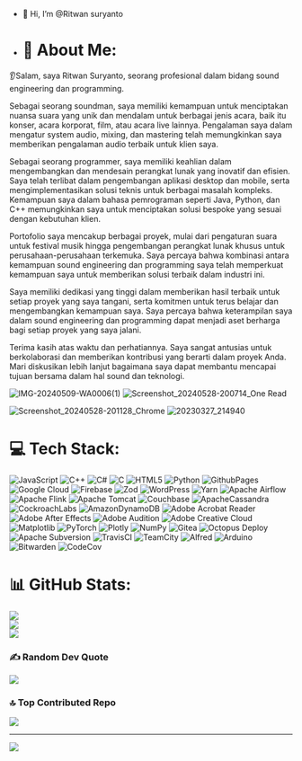 - 👋 Hi, I’m @Ritwan suryanto
- # 💫 About Me:
👂Salam, saya Ritwan Suryanto, seorang profesional dalam bidang sound engineering dan programming. 

Sebagai seorang soundman, saya memiliki kemampuan untuk menciptakan nuansa suara yang unik dan mendalam untuk berbagai jenis acara, baik itu konser, acara korporat, film, atau acara live lainnya. Pengalaman saya dalam mengatur system audio, mixing, dan mastering telah memungkinkan saya memberikan pengalaman audio terbaik untuk klien saya.

Sebagai seorang programmer, saya memiliki keahlian dalam mengembangkan dan mendesain perangkat lunak yang inovatif dan efisien. Saya telah terlibat dalam pengembangan aplikasi desktop dan mobile, serta mengimplementasikan solusi teknis untuk berbagai masalah kompleks. Kemampuan saya dalam bahasa pemrograman seperti Java, Python, dan C++ memungkinkan saya untuk menciptakan solusi bespoke yang sesuai dengan kebutuhan klien.

Portofolio saya mencakup berbagai proyek, mulai dari pengaturan suara untuk festival musik hingga pengembangan perangkat lunak khusus untuk perusahaan-perusahaan terkemuka. Saya percaya bahwa kombinasi antara kemampuan sound engineering dan programming saya telah memperkuat kemampuan saya untuk memberikan solusi terbaik dalam industri ini.

Saya memiliki dedikasi yang tinggi dalam memberikan hasil terbaik untuk setiap proyek yang saya tangani, serta komitmen untuk terus belajar dan mengembangkan kemampuan saya. Saya percaya bahwa keterampilan saya dalam sound engineering dan programming dapat menjadi aset berharga bagi setiap proyek yang saya jalani.

Terima kasih atas waktu dan perhatiannya. Saya sangat antusias untuk berkolaborasi dan memberikan kontribusi yang berarti dalam proyek Anda. Mari diskusikan lebih lanjut bagaimana saya dapat membantu mencapai tujuan bersama dalam hal sound dan teknologi.<br>

![IMG-20240509-WA0006(1)](https://github.com/Ritwans/Ritwan/assets/138361789/9b415866-be5d-46e5-8dcd-a4f1a0cf6e42)
![Screenshot_20240528-200714_One Read](https://github.com/Ritwans/Ritwan/assets/138361789/04e87e48-6f4b-4820-bca7-6120ee63f5d2)

![Screenshot_20240528-201128_Chrome](https://github.com/Ritwans/Ritwan/assets/138361789/7ffa7b90-8ffb-49ce-be4b-756128276d46)
![20230327_214940](https://github.com/Ritwans/Ritwan/assets/138361789/31889ebe-f36c-4223-b205-b1aa1fd15af8)
# 💻 Tech Stack:
![JavaScript](https://img.shields.io/badge/javascript-%23323330.svg?style=plastic&logo=javascript&logoColor=%23F7DF1E) ![C++](https://img.shields.io/badge/c++-%2300599C.svg?style=plastic&logo=c%2B%2B&logoColor=white) ![C#](https://img.shields.io/badge/c%23-%23239120.svg?style=plastic&logo=csharp&logoColor=white) ![C](https://img.shields.io/badge/c-%2300599C.svg?style=plastic&logo=c&logoColor=white) ![HTML5](https://img.shields.io/badge/html5-%23E34F26.svg?style=plastic&logo=html5&logoColor=white) ![Python](https://img.shields.io/badge/python-3670A0?style=plastic&logo=python&logoColor=ffdd54) ![GithubPages](https://img.shields.io/badge/github%20pages-121013?style=plastic&logo=github&logoColor=white) ![Google Cloud](https://img.shields.io/badge/GoogleCloud-%234285F4.svg?style=plastic&logo=google-cloud&logoColor=white) ![Firebase](https://img.shields.io/badge/firebase-%23039BE5.svg?style=plastic&logo=firebase) ![Zod](https://img.shields.io/badge/zod-%233068b7.svg?style=plastic&logo=zod&logoColor=white) ![WordPress](https://img.shields.io/badge/WordPress-%23117AC9.svg?style=plastic&logo=WordPress&logoColor=white) ![Yarn](https://img.shields.io/badge/yarn-%232C8EBB.svg?style=plastic&logo=yarn&logoColor=white) ![Apache Airflow](https://img.shields.io/badge/Apache%20Airflow-017CEE?style=plastic&logo=Apache%20Airflow&logoColor=white) ![Apache Flink](https://img.shields.io/badge/Apache%20Flink-E6526F?style=plastic&logo=Apache%20Flink&logoColor=white) ![Apache Tomcat](https://img.shields.io/badge/apache%20tomcat-%23F8DC75.svg?style=plastic&logo=apache-tomcat&logoColor=black) ![Couchbase](https://img.shields.io/badge/Couchbase-EA2328?style=plastic&logo=couchbase&logoColor=white) ![ApacheCassandra](https://img.shields.io/badge/cassandra-%231287B1.svg?style=plastic&logo=apache-cassandra&logoColor=white) ![CockroachLabs](https://img.shields.io/badge/Cockroach%20Labs-6933FF?style=plastic&logo=Cockroach%20Labs&logoColor=white) ![AmazonDynamoDB](https://img.shields.io/badge/Amazon%20DynamoDB-4053D6?style=plastic&logo=Amazon%20DynamoDB&logoColor=white) ![Adobe Acrobat Reader](https://img.shields.io/badge/Adobe%20Acrobat%20Reader-EC1C24.svg?style=plastic&logo=Adobe%20Acrobat%20Reader&logoColor=white) ![Adobe After Effects](https://img.shields.io/badge/Adobe%20After%20Effects-9999FF.svg?style=plastic&logo=Adobe%20After%20Effects&logoColor=white) ![Adobe Audition](https://img.shields.io/badge/Adobe%20Audition-9999FF.svg?style=plastic&logo=Adobe%20Audition&logoColor=white) ![Adobe Creative Cloud](https://img.shields.io/badge/Adobe%20Creative%20Cloud-DA1F26.svg?style=plastic&logo=Adobe%20Creative%20Cloud&logoColor=white) ![Matplotlib](https://img.shields.io/badge/Matplotlib-%23ffffff.svg?style=plastic&logo=Matplotlib&logoColor=black) ![PyTorch](https://img.shields.io/badge/PyTorch-%23EE4C2C.svg?style=plastic&logo=PyTorch&logoColor=white) ![Plotly](https://img.shields.io/badge/Plotly-%233F4F75.svg?style=plastic&logo=plotly&logoColor=white) ![NumPy](https://img.shields.io/badge/numpy-%23013243.svg?style=plastic&logo=numpy&logoColor=white) ![Gitea](https://img.shields.io/badge/Gitea-34495E?style=plastic&logo=gitea&logoColor=5D9425) ![Octopus Deploy](https://img.shields.io/badge/octopus%20deploy-0D80D8?style=plastic&logo=octopusdeploy&logoColor=white) ![Apache Subversion](https://img.shields.io/badge/subversion-%23809CC9.svg?style=plastic&logo=subversion&logoColor=white) ![TravisCI](https://img.shields.io/badge/travis%20ci-%232B2F33.svg?style=plastic&logo=travis&logoColor=white) ![TeamCity](https://img.shields.io/badge/teamcity-000000.svg?style=plastic&logo=teamcity&logoColor=white) ![Alfred](https://img.shields.io/badge/alfred-%235C1F87.svg?style=plastic&logo=alfred) ![Arduino](https://img.shields.io/badge/-Arduino-00979D?style=plastic&logo=Arduino&logoColor=white) ![Bitwarden](https://img.shields.io/badge/bitwarden-%23175DDC.svg?style=plastic&logo=bitwarden&logoColor=white) ![CodeCov](https://img.shields.io/badge/codecov-%23ff0077.svg?style=plastic&logo=codecov&logoColor=white)
# 📊 GitHub Stats:
![](https://github-readme-stats.vercel.app/api?username=Ritwans&theme=dark&hide_border=false&include_all_commits=true&count_private=true)<br/>
![](https://github-readme-streak-stats.herokuapp.com/?user=Ritwans&theme=dark&hide_border=false)<br/>
![](https://github-readme-stats.vercel.app/api/top-langs/?username=Ritwans&theme=dark&hide_border=false&include_all_commits=true&count_private=true&layout=compact)

### ✍️ Random Dev Quote
![](https://quotes-github-readme.vercel.app/api?type=horizontal&theme=radical)

### 🔝 Top Contributed Repo
![](https://github-contributor-stats.vercel.app/api?username=Ritwans&limit=5&theme=dark&combine_all_yearly_contributions=true)

---
[![](https://visitcount.itsvg.in/api?id=Ritwans&icon=0&color=0)](https://visitcount.itsvg.in)

<!-- Proudly created with GPRM ( https://gprm.itsvg.in ) -->
